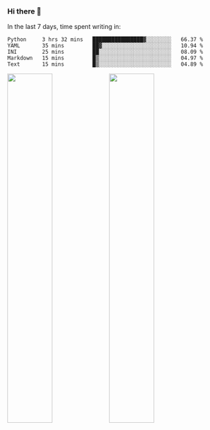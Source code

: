### Hi there 👋

In the last 7 days, time spent writing in:

<!--START_SECTION:waka-->
```text
Python     3 hrs 32 mins   ████████████████▓░░░░░░░░   66.37 % 
YAML       35 mins         ██▓░░░░░░░░░░░░░░░░░░░░░░   10.94 % 
INI        25 mins         ██░░░░░░░░░░░░░░░░░░░░░░░   08.09 % 
Markdown   15 mins         █▒░░░░░░░░░░░░░░░░░░░░░░░   04.97 % 
Text       15 mins         █▒░░░░░░░░░░░░░░░░░░░░░░░   04.89 % 
```
<!--END_SECTION:waka-->

<img src="https://wakatime.com/share/@jimtje/5d0c92de-08f8-4a72-8f2f-6a9693d1e318.svg" width=45% height=45%> <img src="https://wakatime.com/share/@jimtje/501498ae-bda5-4da7-a89d-b40bcdd5556d.svg" width=45% height=45%>
